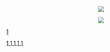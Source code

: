 <p align = "center">
 <img src = "https://readme-typing-svg.demolab.com?font=Fira+Code&pause=1000&width=435&lines=VUE+%E5%9F%BA%E7%A1%80%E7%9F%A5%E8%AF%86%E5%92%8C%E8%BF%9B%E9%98%B6%EF%BC%81">
  </p>
  <p align = "center">
  <a href = "https://cn.vuejs.org/"><img src = "https://img.shields.io/badge/vue%E5%AE%98%E7%BD%91-%F0%9F%94%97-green"</a>
</p>
 1
 
 
 
 1
 1
 1
 1
 1
